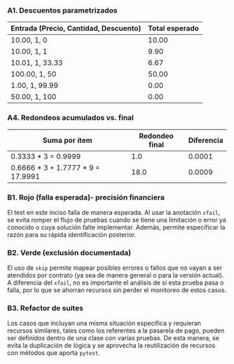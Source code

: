 ### A1. Descuentos parametrizados

| Entrada (Precio, Cantidad, Descuento) | Total esperado |
| ------------------------------------- | -------------- |
| 10.00, 1, 0                           | 10.00          |
| 10.00, 1, 1                           | 9.90           |
| 10.01, 1, 33.33                       | 6.67           |
| 100.00, 1, 50                         | 50.00          |
| 1.00, 1, 99.99                        | 0.00           |
| 50.00, 1, 100                         | 0.00           |

### A4. Redondeos acumulados vs. final

| Suma por ítem                       | Redondeo final | Diferencia |
| ----------------------------------- | -------------- | ---------- |
| 0.3333 \* 3 = 0.9999                | 1.0            | 0.0001     |
| 0.6666 \* 3 + 1.7777 \* 9 = 17.9991 | 18.0           | 0.0009     |

### B1. Rojo (falla esperada)- precisión financiera

El test en este inciso falla de manera esperada. Al usar la anotación `xfail`, se evita romper el flujo de pruebas cuando se tiene una limitación o error ya conocido o cuya solución falte implementar. Además, permite especificar la razón para su rápida identificación posterior.

### B2. Verde (exclusión documentada)

El uso de `skip` permite mapear posibles errores o fallos que no vayan a ser atendidos por contrato (ya sea de manera general o para la versión actual). A diferencia del `xfail`, no es importante el análisis de si esta prueba pasa o falla, por lo que se ahorran recursos sin perder el monitoreo de estos casos.

### B3. Refactor de suites

Los casos que incluyan una misma situación específica y requieran recursos similares, tales como los referentes a la pasarela de pago, pueden ser definidos dentro de una clase con varias pruebas. De esta manera, se evita la duplicación de lógica y se aprovecha la reutilización de recursos con métodos que aporta `pytest`.
